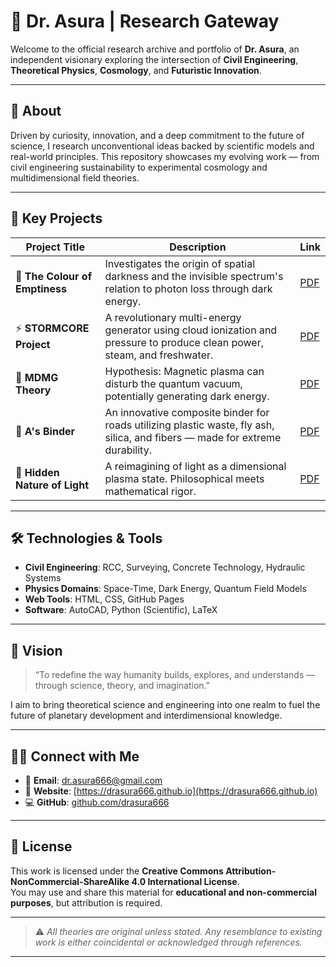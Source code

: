 # 🌌 Dr. Asura | Research Gateway

Welcome to the official research archive and portfolio of **Dr. Asura**, an independent visionary exploring the intersection of **Civil Engineering**, **Theoretical Physics**, **Cosmology**, and **Futuristic Innovation**.

---

## 🧠 About

Driven by curiosity, innovation, and a deep commitment to the future of science, I research unconventional ideas backed by scientific models and real-world principles. This repository showcases my evolving work — from civil engineering sustainability to experimental cosmology and multidimensional field theories.

---

## 📂 Key Projects

| Project Title | Description | Link |
|--------------|-------------|------|
| 🌌 **The Colour of Emptiness** | Investigates the origin of spatial darkness and the invisible spectrum's relation to photon loss through dark energy. | [PDF](The_Colour_of_Emptiness.pdf) |
| ⚡ **STORMCORE Project** | A revolutionary multi-energy generator using cloud ionization and pressure to produce clean power, steam, and freshwater. | [PDF](STORMCORE.pdf) |
| 🧲 **MDMG Theory** | Hypothesis: Magnetic plasma can disturb the quantum vacuum, potentially generating dark energy. | [PDF](MDMG_Theory___Magnetic_Dark_Matter_Generation_theory.pdf) |
| 🧪 **A's Binder** | An innovative composite binder for roads utilizing plastic waste, fly ash, silica, and fibers — made for extreme durability. | [PDF](A_s_Binder.pdf) |
| 🔦 **Hidden Nature of Light** | A reimagining of light as a dimensional plasma state. Philosophical meets mathematical rigor. | [PDF](Hidden_Nature_of_Light%20(1).pdf) |

---

## 🛠️ Technologies & Tools

- **Civil Engineering**: RCC, Surveying, Concrete Technology, Hydraulic Systems  
- **Physics Domains**: Space-Time, Dark Energy, Quantum Field Models  
- **Web Tools**: HTML, CSS, GitHub Pages  
- **Software**: AutoCAD, Python (Scientific), LaTeX

---

## 🎯 Vision

> “To redefine the way humanity builds, explores, and understands — through science, theory, and imagination.”

I aim to bring theoretical science and engineering into one realm to fuel the future of planetary development and interdimensional knowledge.

---

## 👨‍🚀 Connect with Me

- 📧 **Email**: [dr.asura666@gmail.com](mailto:dr.asura666@gmail.com)  
- 🧪 **Website**: [https://drasura666.github.io](https://drasura666.github.io)  
- 💻 **GitHub**: [github.com/drasura666](https://github.com/drasura666)

---

## 📜 License

This work is licensed under the **Creative Commons Attribution-NonCommercial-ShareAlike 4.0 International License**.  
You may use and share this material for **educational and non-commercial purposes**, but attribution is required.

---

> ⚠️ *All theories are original unless stated. Any resemblance to existing work is either coincidental or acknowledged through references.*

---
